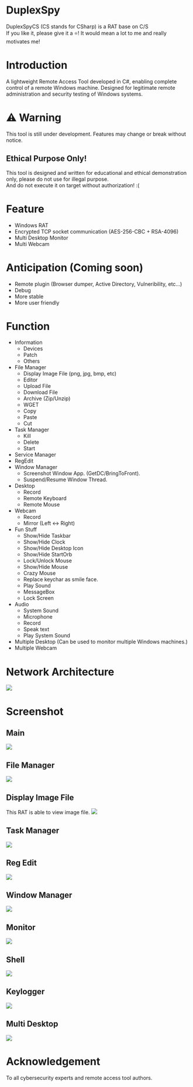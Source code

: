 # DuplexSpy
DuplexSpyCS (CS stands for CSharp) is a RAT base on C/S\
If you like it, please give it a ⭐! It would mean a lot to me and really motivates me!

# Introduction
A lightweight Remote Access Tool developed in C#, enabling complete control of a remote Windows machine.
Designed for legitimate remote administration and security testing of Windows systems.

# ⚠️ Warning
This tool is still under development. Features may change or break without notice.
## Ethical Purpose Only!
This tool is designed and written for educational and ethical demonstration only, please do not use for illegal purpose.\
And do not execute it on target without authorization! :(

# Feature
- Windows RAT
- Encrypted TCP socket communication (AES-256-CBC + RSA-4096)
- Multi Desktop Monitor
- Multi Webcam

# Anticipation (Coming soon)
- Remote plugin (Browser dumper, Active Directory, Vulneribility, etc...)
- Debug
- More stable
- More user friendly

# Function
- Information
  - Devices
  - Patch
  - Others
- File Manager
  - Display Image File (png, jpg, bmp, etc)
  - Editor
  - Upload File
  - Download File
  - Archive (Zip/Unzip)
  - WGET
  - Copy
  - Paste
  - Cut
- Task Manager
  - Kill
  - Delete
  - Start
- Service Manager
- RegEdit
- Window Manager
  - Screenshot Window App. (GetDC/BringToFront).
  - Suspend/Resume Window Thread.
- Desktop
  - Record
  - Remote Keyboard
  - Remote Mouse
- Webcam
  - Record
  - Mirror (Left <-> Right)
- Fun Stuff
  - Show/Hide Taskbar
  - Show/Hide Clock
  - Show/Hide Desktop Icon
  - Show/Hide StartOrb
  - Lock/Unlock Mouse
  - Show/Hide Mouse
  - Crazy Mouse
  - Replace keychar as smile face.
  - Play Sound
  - MessageBox
  - Lock Screen
- Audio
  - System Sound
  - Microphone
  - Record
  - Speak text
  - Play System Sound
- Multiple Desktop (Can be used to monitor multiple Windows machines.)
- Multiple Webcam

# Network Architecture
![](https://github.com/iss4cf0ng/DuplexSpyCS/blob/main/png/architecture.png)

# Screenshot
## Main
![](https://github.com/iss4cf0ng/DuplexSpyCS/blob/main/png/main.png)

## File Manager
![](https://github.com/iss4cf0ng/DuplexSpyCS/blob/main/png/fileMgr.png)

## Display Image File
This RAT is able to view image file.
![](https://github.com/iss4cf0ng/DuplexSpyCS/blob/main/png/showimage.png)

## Task Manager
![](https://github.com/iss4cf0ng/DuplexSpyCS/blob/main/png/taskmgr.png)

## Reg Edit
![](https://github.com/iss4cf0ng/DuplexSpyCS/blob/main/png/regedit.png)

## Window Manager
![](https://github.com/iss4cf0ng/DuplexSpyCS/blob/main/png/windowMgr.png)

## Monitor
![](https://github.com/iss4cf0ng/DuplexSpyCS/blob/main/png/monitor.png)

## Shell
![](https://github.com/iss4cf0ng/DuplexSpyCS/blob/main/png/shell.png)

## Keylogger
![](https://github.com/iss4cf0ng/DuplexSpyCS/blob/main/png/keylogger.png)

## Multi Desktop
![](https://github.com/iss4cf0ng/DuplexSpyCS/blob/main/png/multidesktop.png)

# Acknowledgement
To all cybersecurity experts and remote access tool authors.
